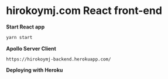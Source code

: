 # hirokoymj.com React front-end

**Start React app**

```js
yarn start
```

**Apollo Server Client**

```text
https://hirokoymj-backend.herokuapp.com/
```


**Deploying with Heroku**
